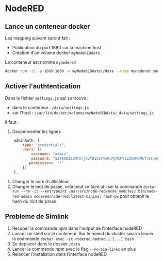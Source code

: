 # NodeRED

## Lance un conteneur docker

Les mapping suivant seront fait :

- Publication du port 1880 sur la machine host
- Création d'un volume docker ``myNodeREDdata``

Le conteneur est nommé ``mynodered``

```bash
docker run -it -p 1880:1880 -v myNodeREDdata:/data --name mynodered nodered/node-red:latest-minimal
```

## Activer l'authtentication

Dans le fichier ``settings.js`` qui se trouve :

- dans le conteneur : ``/data/settings.js``
- sur l'host : ``/var/lib/docker/volumes/myNodeREDdata/_data/settings.js``

Il faut :

1) Decommenter les lignes

```javascript
    adminAuth: {
        type: "credentials",
        users: [{
            username: "admin",
            password: "$2a$08$zZWtXTja0fB1pzD4sHCMyOCMYz2Z6dNbM6tl8sJogENOMcxWV9DN.",
           permissions: "*"
        }]
    },

```

1) Changer le nom d'utilisateur
1) Changer le mot de passe, cela peut se faire utiliser  la commande ``docker run --rm -it --entrypoint /usr/src/node-red/node_modules/.bin/node-red-admin nodered/node-red:latest-minimal hash-pw`` pour obtenir le hash du mot de passe

## Probleme de Simlink

1) Recuper la commande npm dans l'output de l'interface nodeRED
1) Lancer un shell sur le conteneur. Sur le noeud du cluster swarm lancer la commande ``docker exec -it nodered.nodred.1.[...] bash``
1) Se deplacer dans le dossier ``/data``
1) Lancer la commande npm avec le flag ``--no-bin-links`` en plus
1) Relancer l'installation dans l'interface nodeRED
